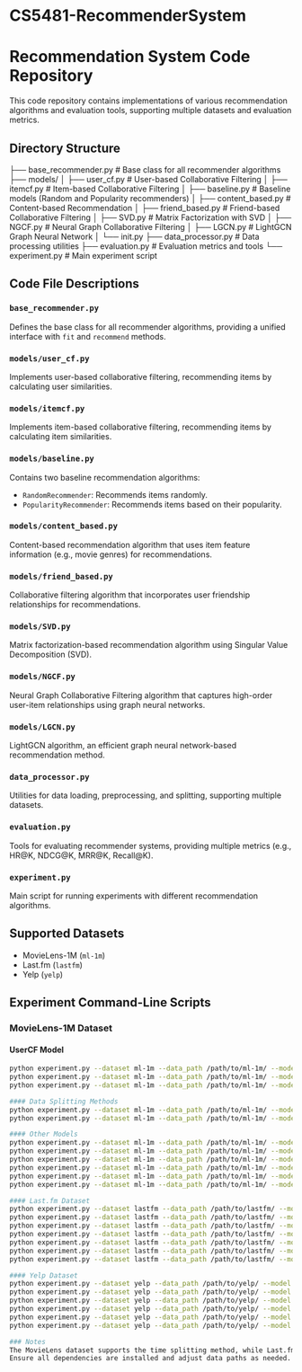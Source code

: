 # CS5481-RecommenderSystem
# Recommendation System Code Repository

This code repository contains implementations of various recommendation algorithms and evaluation tools, supporting multiple datasets and evaluation metrics.

## Directory Structure

├── base_recommender.py          # Base class for all recommender algorithms
├── models/
│   ├── user_cf.py               # User-based Collaborative Filtering
│   ├── itemcf.py                # Item-based Collaborative Filtering
│   ├── baseline.py              # Baseline models (Random and Popularity recommenders)
│   ├── content_based.py         # Content-based Recommendation
│   ├── friend_based.py          # Friend-based Collaborative Filtering
│   ├── SVD.py                   # Matrix Factorization with SVD
│   ├── NGCF.py                  # Neural Graph Collaborative Filtering
│   ├── LGCN.py                  # LightGCN Graph Neural Network
│   └── init.py
├── data_processor.py            # Data processing utilities
├── evaluation.py                # Evaluation metrics and tools
└── experiment.py                # Main experiment script


## Code File Descriptions

### `base_recommender.py`
Defines the base class for all recommender algorithms, providing a unified interface with `fit` and `recommend` methods.

### `models/user_cf.py`
Implements user-based collaborative filtering, recommending items by calculating user similarities.

### `models/itemcf.py`
Implements item-based collaborative filtering, recommending items by calculating item similarities.

### `models/baseline.py`
Contains two baseline recommendation algorithms:
- `RandomRecommender`: Recommends items randomly.
- `PopularityRecommender`: Recommends items based on their popularity.

### `models/content_based.py`
Content-based recommendation algorithm that uses item feature information (e.g., movie genres) for recommendations.

### `models/friend_based.py`
Collaborative filtering algorithm that incorporates user friendship relationships for recommendations.

### `models/SVD.py`
Matrix factorization-based recommendation algorithm using Singular Value Decomposition (SVD).

### `models/NGCF.py`
Neural Graph Collaborative Filtering algorithm that captures high-order user-item relationships using graph neural networks.

### `models/LGCN.py`
LightGCN algorithm, an efficient graph neural network-based recommendation method.

### `data_processor.py`
Utilities for data loading, preprocessing, and splitting, supporting multiple datasets.

### `evaluation.py`
Tools for evaluating recommender systems, providing multiple metrics (e.g., HR@K, NDCG@K, MRR@K, Recall@K).

### `experiment.py`
Main script for running experiments with different recommendation algorithms.

## Supported Datasets

- MovieLens-1M (`ml-1m`)
- Last.fm (`lastfm`)
- Yelp (`yelp`)

## Experiment Command-Line Scripts

### MovieLens-1M Dataset

#### UserCF Model
```bash
python experiment.py --dataset ml-1m --data_path /path/to/ml-1m/ --model usercf --k 20 --split_method default
python experiment.py --dataset ml-1m --data_path /path/to/ml-1m/ --model usercf --k 30 --split_method default
python experiment.py --dataset ml-1m --data_path /path/to/ml-1m/ --model usercf --k 40 --split_method default

#### Data Splitting Methods
python experiment.py --dataset ml-1m --data_path /path/to/ml-1m/ --model usercf --k 30 --split_method time
python experiment.py --dataset ml-1m --data_path /path/to/ml-1m/ --model usercf --k 30 --split_method random

#### Other Models
python experiment.py --dataset ml-1m --data_path /path/to/ml-1m/ --model svd --n_factors 500 --n_epochs 300 --split_method default
python experiment.py --dataset ml-1m --data_path /path/to/ml-1m/ --model lightgcn --embed_dim 256 --n_layers 4 --epochs 5 --split_method default
python experiment.py --dataset ml-1m --data_path /path/to/ml-1m/ --model ngcf --embed_dim 64 --n_layers 3 --epochs 5 --split_method default
python experiment.py --dataset ml-1m --data_path /path/to/ml-1m/ --model random --split_method default
python experiment.py --dataset ml-1m --data_path /path/to/ml-1m/ --model popular --split_method default
python experiment.py --dataset ml-1m --data_path /path/to/ml-1m/ --model content --split_method default

#### Last.fm Dataset
python experiment.py --dataset lastfm --data_path /path/to/lastfm/ --model usercf --k 20 --split_method default
python experiment.py --dataset lastfm --data_path /path/to/lastfm/ --model itemcf --k 20 --split_method default
python experiment.py --dataset lastfm --data_path /path/to/lastfm/ --model svd --n_factors 200 --n_epochs 500 --split_method default
python experiment.py --dataset lastfm --data_path /path/to/lastfm/ --model lightgcn --embed_dim 128 --n_layers 2 --epochs 20 --split_method default
python experiment.py --dataset lastfm --data_path /path/to/lastfm/ --model ngcf --embed_dim 64 --n_layers 3 --epochs 20 --split_method default
python experiment.py --dataset lastfm --data_path /path/to/lastfm/ --model random --split_method default
python experiment.py --dataset lastfm --data_path /path/to/lastfm/ --model popular --split_method default

#### Yelp Dataset
python experiment.py --dataset yelp --data_path /path/to/yelp/ --model usercf --k 20 --split_method default
python experiment.py --dataset yelp --data_path /path/to/yelp/ --model svd --n_factors 200 --n_epochs 500 --split_method default
python experiment.py --dataset yelp --data_path /path/to/yelp/ --model lightgcn --embed_dim 128 --n_layers 2 --epochs 20 --split_method default
python experiment.py --dataset yelp --data_path /path/to/yelp/ --model ngcf --embed_dim 64 --n_layers 3 --epochs 20 --split_method default
python experiment.py --dataset yelp --data_path /path/to/yelp/ --model random --split_method default
python experiment.py --dataset yelp --data_path /path/to/yelp/ --model popular --split_method default

### Notes
The MovieLens dataset supports the time splitting method, while Last.fm and Yelp datasets do not.
Ensure all dependencies are installed and adjust data paths as needed.
